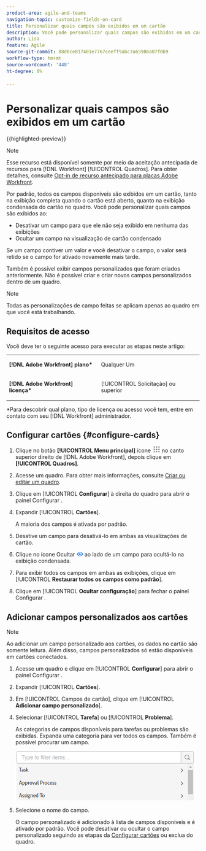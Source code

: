 ```yaml
---
product-area: agile-and-teams
navigation-topic: customize-fields-on-card
title: Personalizar quais campos são exibidos em um cartão
description: Você pode personalizar quais campos são exibidos em um cartão desabilitando um campo para que ele não seja exibido no cartão completo ou na visualização condensada, ou ocultando um campo na visualização condensada do cartão.
author: Lisa
feature: Agile
source-git-commit: 88d0ce017401e7767ceeff9abc7a65986a07f0b9
workflow-type: tm+mt
source-wordcount: '448'
ht-degree: 0%

---
```



# Personalizar quais campos são exibidos em um cartão

{{highlighted-preview}}

>[!NOTE]
>
>Esse recurso está disponível somente por meio da aceitação antecipada de recursos para [!DNL Workfront] [!UICONTROL Quadros]. Para obter detalhes, consulte [Opt-in de recurso antecipado para placas Adobe Workfront](/help/quicksilver/agile/get-started-with-boards/boards-early-feature-opt-in.md).

Por padrão, todos os campos disponíveis são exibidos em um cartão, tanto na exibição completa quando o cartão está aberto, quanto na exibição condensada do cartão no quadro. Você pode personalizar quais campos são exibidos ao:

* Desativar um campo para que ele não seja exibido em nenhuma das exibições
* Ocultar um campo na visualização de cartão condensado

Se um campo contiver um valor e você desativar o campo, o valor será retido se o campo for ativado novamente mais tarde.

Também é possível exibir campos personalizados que foram criados anteriormente. Não é possível criar e criar novos campos personalizados dentro de um quadro.

>[!NOTE]
>
>Todas as personalizações de campo feitas se aplicam apenas ao quadro em que você está trabalhando.

## Requisitos de acesso

Você deve ter o seguinte acesso para executar as etapas neste artigo:

<table style="table-layout:auto"> 
 <col> 
 </col> 
 <col> 
 </col> 
 <tbody> 
  <tr> 
   <td role="rowheader"><strong>[!DNL Adobe Workfront] plano*</strong></td> 
   <td> <p>Qualquer Um</p> </td> 
  </tr> 
  <tr> 
   <td role="rowheader"><strong>[!DNL Adobe Workfront] licença*</strong></td> 
   <td> <p>[!UICONTROL Solicitação] ou superior</p> </td> 
  </tr>
   </tbody> 
</table>

&#42;Para descobrir qual plano, tipo de licença ou acesso você tem, entre em contato com seu [!DNL Workfront] administrador.

## Configurar cartões {#configure-cards}

1. Clique no botão **[!UICONTROL Menu principal]** ícone ![](assets/main-menu-icon.png) no canto superior direito de [!DNL Adobe Workfront], depois clique em **[!UICONTROL Quadros]**.
1. Acesse um quadro. Para obter mais informações, consulte [Criar ou editar um quadro](../../agile/get-started-with-boards/create-edit-board.md).
1. Clique em [!UICONTROL **Configurar**] à direita do quadro para abrir o painel Configurar .
1. Expandir [!UICONTROL **Cartões**].

   A maioria dos campos é ativada por padrão.

1. Desative um campo para desativá-lo em ambas as visualizações de cartão.
1. Clique no ícone Ocultar ![Ícone Ocultar](assets/eye-hide-icon.png) ao lado de um campo para ocultá-lo na exibição condensada.
1. Para exibir todos os campos em ambas as exibições, clique em [!UICONTROL **Restaurar todos os campos como padrão**].
1. Clique em [!UICONTROL **Ocultar configuração**] para fechar o painel Configurar .

<div class="preview">

## Adicionar campos personalizados aos cartões

>[!NOTE]
>
>Ao adicionar um campo personalizado aos cartões, os dados no cartão são somente leitura. Além disso, campos personalizados só estão disponíveis em cartões conectados.

1. Acesse um quadro e clique em [!UICONTROL **Configurar**] para abrir o painel Configurar .
1. Expandir [!UICONTROL **Cartões**].
1. Em [!UICONTROL Campos de cartão], clique em [!UICONTROL **Adicionar campo personalizado**].
1. Selecionar [!UICONTROL **Tarefa**] ou [!UICONTROL **Problema**].

   As categorias de campos disponíveis para tarefas ou problemas são exibidas. Expanda uma categoria para ver todos os campos. Também é possível procurar um campo.

   ![Procurar campo personalizado](assets/boards-search-for-custom-field.png)

1. Selecione o nome do campo.

   O campo personalizado é adicionado à lista de campos disponíveis e é ativado por padrão. Você pode desativar ou ocultar o campo personalizado seguindo as etapas da [Configurar cartões](customize-fields-on-card.md#configure-cards) ou exclua do quadro.

</div>
